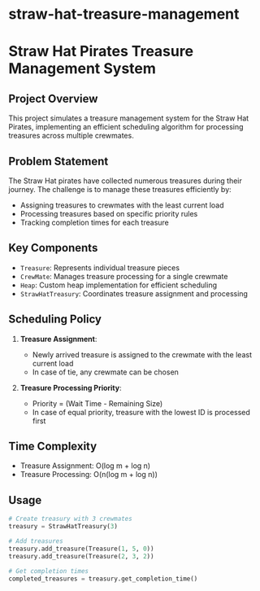 # straw-hat-treasure-management
# Straw Hat Pirates Treasure Management System

## Project Overview
This project simulates a treasure management system for the Straw Hat Pirates, implementing an efficient scheduling algorithm for processing treasures across multiple crewmates.

## Problem Statement
The Straw Hat pirates have collected numerous treasures during their journey. The challenge is to manage these treasures efficiently by:
- Assigning treasures to crewmates with the least current load
- Processing treasures based on specific priority rules
- Tracking completion times for each treasure

## Key Components
- `Treasure`: Represents individual treasure pieces
- `CrewMate`: Manages treasure processing for a single crewmate
- `Heap`: Custom heap implementation for efficient scheduling
- `StrawHatTreasury`: Coordinates treasure assignment and processing

## Scheduling Policy
1. **Treasure Assignment**: 
   - Newly arrived treasure is assigned to the crewmate with the least current load
   - In case of tie, any crewmate can be chosen

2. **Treasure Processing Priority**:
   - Priority = (Wait Time - Remaining Size)
   - In case of equal priority, treasure with the lowest ID is processed first

## Time Complexity
- Treasure Assignment: O(log m + log n)
- Treasure Processing: O(n(log m + log n))

## Usage
```python
# Create treasury with 3 crewmates
treasury = StrawHatTreasury(3)

# Add treasures
treasury.add_treasure(Treasure(1, 5, 0))
treasury.add_treasure(Treasure(2, 3, 2))

# Get completion times
completed_treasures = treasury.get_completion_time()
